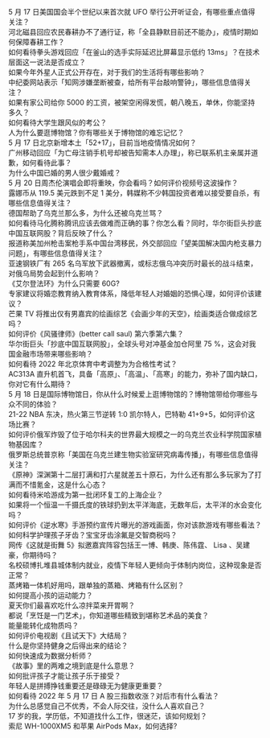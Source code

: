 5 月 17 日美国国会半个世纪以来首次就 UFO 举行公开听证会，有哪些重点值得关注？  
河北磁县回应农民春耕办不了通行证，称「全县静默目前还不能办」，疫情时期如何保障春耕工作？  
如何看待拳头游戏回应「在釜山的选手实际延迟比屏幕显示低约 13ms」？在技术层面这一说法是否成立？  
如果今年外星人正式公开存在，对于我们的生活将有哪些影响？  
中纪委网站表示「知网涉嫌垄断被查，给所有平台敲响警钟」，哪些信息值得关注？  
如果有家公司给你 5000 的工资，被架空闲得发慌，朝八晚五，单休，你能坚持多久？  
如何看待大学生跟风似的考公？  
人为什么要逛博物馆？你有哪些关于博物馆的难忘记忆？  
5 月 17 日北京新增本土「52+17」，目前当地疫情情况如何？  
广州移动回应「为亡母注销手机号却被告知需本人办理」，称已联系机主亲属并道歉，如何看待此事？  
为什么中国已婚的男人很少戴婚戒？  
5 月 20 日周杰伦演唱会即将重映，你会看吗？如何评价视频号这波操作？  
露娜币从 119.5 美元跌到不足 1 美分，韩媒称不少韩国投资者难以接受要自杀，有哪些信息值得关注？  
德国帮助了乌克兰那么多，为什么还被乌克兰骂？  
如何看待马化腾称腾讯应该去做难而正确的事？你怎么看？同时，华尔街巨头抄底中国互联网股？背后反映了什么？  
报道称美加州枪击案枪手系中国台湾移民，外交部回应「望美国解决国内枪支暴力问题」，有哪些信息值得关注？  
亚速钢铁厂有 265 名乌军放下武器撤离，或标志俄乌冲突历时最长的战斗结束，对俄乌局势会起到什么影响？  
《艾尔登法环》为什么只需要 60G?  
专家建议将婚恋教育纳入教育体系，降低年轻人对婚姻的恐惧心理，如何评价该建议？  
芒果 TV 将推出仅有男嘉宾的绘画综艺《会画少年的天空》，绘画类适合做成综艺吗？  
如何评价《风骚律师》(better call saul) 第六季第六集？  
华尔街巨头「抄底中国互联网股」，全球头号对冲基金加仓阿里 75 %，这会对我国金融市场带来哪些影响？  
如何看待 2022 年北京体育中考调整为为合格性考试？  
AC313A 直升机首飞，具备「高原」、「高温」、「高寒」的能力，弥补了国内缺口，你对它有什么期待？  
5 月 18 日是国际博物馆日，你从什么时候爱上逛博物馆的？博物馆带给你哪些与众不同的体验？  
21-22 NBA 东决，热火第三节逆转 1:0 凯尔特人，巴特勒 41+9+5，如何评价这场比赛？  
如何评价俄军炸毁了位于哈尔科夫的世界最大规模之一的乌克兰农业科学院国家植物基因库？  
俄罗斯总统普京称「美国在乌克兰建生物实验室研究病毒传播」，有哪些信息值得关注？  
《原神》深渊第十二层打满和打六星就差五十原石，为什么还有那么多玩家为了打满而不惜氪金，这是什么心态？  
如何看待米哈游成为第一批闭环复工的上海企业？  
如果将一个恒温一千摄氏度的铁球扔到太平洋海底，无数年后，太平洋的水会变化吗？  
如何评价《逆水寒》手游预约宣传片曝光的游戏画面，你对该款游戏有哪些看法？  
如何科学护理孩子牙齿？宝宝牙齿涂氟是交智商税吗？  
网传《这就是街舞 5》拟邀嘉宾阵容包括王一博、韩庚、陈伟霆、 Lisa 、吴建豪，你期待吗？  
名校硕博扎堆县城体制内就业，疫情下年轻人更倾向于体制内岗位，这种现象是否正常？  
蒸烤箱一体机好用吗，跟单独的蒸箱、烤箱有什么区别？  
如何提高小孩的运动能力？  
夏天你们最喜欢吃什么凉拌菜来开胃啊？  
都说「烹饪是一门艺术」，你知道哪些精致到堪称艺术品的美食？  
能量能转化成物质吗？  
如何评价电视剧《且试天下》大结局？  
什么是你坚持健身之后得出来的结论？  
如何快速成为数据分析师？  
《故事》里的两难之境到底是什么意思？  
如何批评孩子才能让孩子乐于接受？  
年轻人是拼搏挣钱重要还是碌碌无为健康更重要？  
如何看待 2022 年 5 月 17 日 A 股三指数收涨？对后市有什么看法？  
为什么总感觉自己不优秀，不会人际交往，没什么人喜欢自己？  
17 岁的我，学历低，不知道找什么工作，很迷茫，该如何规划？  
索尼 WH-1000XM5 和苹果 AirPods Max，如何选择?  
